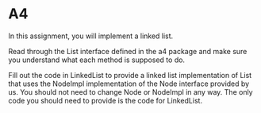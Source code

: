# A4

In this assignment, you will implement a linked list.

Read through the List interface defined in the a4 package and make sure you understand what each method is supposed to do.

Fill out the code in LinkedList to provide a linked list implementation of List that uses the NodeImpl implementation of the Node interface provided by us. You should not need to change Node or NodeImpl in any way. The only code you should need to provide is the code for LinkedList.


